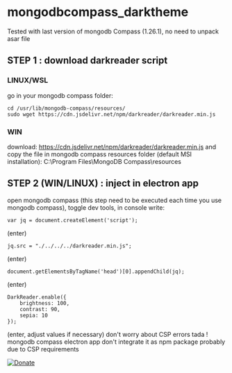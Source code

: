 # mongodbcompass_darktheme

Tested with last version of mongodb Compass (1.26.1), no need to unpack asar file

## STEP 1 : download darkreader script

### LINUX/WSL
go in your mongodb compass folder:

```
cd /usr/lib/mongodb-compass/resources/
sudo wget https://cdn.jsdelivr.net/npm/darkreader/darkreader.min.js
```
### WIN

download: https://cdn.jsdelivr.net/npm/darkreader/darkreader.min.js and copy the file in mongodb compass resources folder (default MSI installation):
C:\Program Files\MongoDB Compass\resources

## STEP 2 (WIN/LINUX) : inject in electron app

open mongodb compass (this step need to be executed each time you use mongodb compass), toggle dev tools, in console write:
```
var jq = document.createElement('script');
```
(enter)
```
jq.src = "./../../../darkreader.min.js";
```
(enter)
```
document.getElementsByTagName('head')[0].appendChild(jq);
```
(enter)
```
DarkReader.enable({
    brightness: 100,
    contrast: 90,
    sepia: 10
});
```
(enter, adjust values if necessary)
don't worry about CSP errors
tada !
mongodb compass electron app don't integrate it as npm package probably due to CSP requirements

[![Donate](https://img.shields.io/badge/Donate-PayPal-green.svg)](https://www.paypal.com/donate?hosted_button_id=UKRSA8MGPWYWJ)
